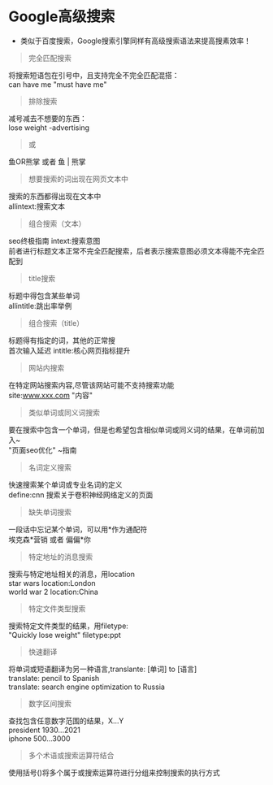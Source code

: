 # Google高级搜索

+ 类似于百度搜索，Google搜索引擎同样有高级搜索语法来提高搜素效率！

> 完全匹配搜索

将搜索短语包在引号中，且支持完全不完全匹配混搭：  
can have me "must have me"

> 排除搜索

减号减去不想要的东西：  
lose weight -advertising

> 或

鱼OR熊掌  或者  鱼 | 熊掌

> 想要搜索的词出现在网页文本中

搜索的东西都得出现在文本中  
allintext:搜索文本

> 组合搜索（文本）

seo终极指南 intext:搜索意图  
前者进行标题文本正常不完全匹配搜索，后者表示搜索意图必须文本得能不完全匹配到

> title搜索

标题中得包含某些单词  
allintitle:跳出率举例

> 组合搜索（title）

标题得有指定的词，其他的正常搜  
首次输入延迟 intitle:核心网页指标提升

> 网站内搜索

在特定网站搜索内容,尽管该网站可能不支持搜索功能  
site:www.xxx.com "内容"

> 类似单词或同义词搜索

要在搜索中包含一个单词，但是也希望包含相似单词或同义词的结果，在单词前加入~  
"页面seo优化" ~指南

> 名词定义搜索

快速搜索某个单词或专业名词的定义  
define:cnn 搜索关于卷积神经网络定义的页面

> 缺失单词搜索

一段话中忘记某个单词，可以用\*作为通配符  
埃克森\*营销 或者 偏偏\*你

> 特定地址的消息搜索

搜索与特定地址相关的消息，用location  
star wars location:London  
world war 2 location:China

> 特定文件类型搜索

搜索特定文件类型的结果，用filetype:  
"Quickly lose weight" filetype:ppt

> 快速翻译

将单词或短语翻译为另一种语言,translante: [单词] to [语言]  
translate: pencil to Spanish  
translate: search engine optimization to Russia

> 数字区间搜索

查找包含任意数字范围的结果，X...Y  
president 1930...2021  
iphone $500...$3000

> 多个术语或搜索运算符结合

使用括号()将多个属于或搜索运算符进行分组来控制搜索的执行方式

